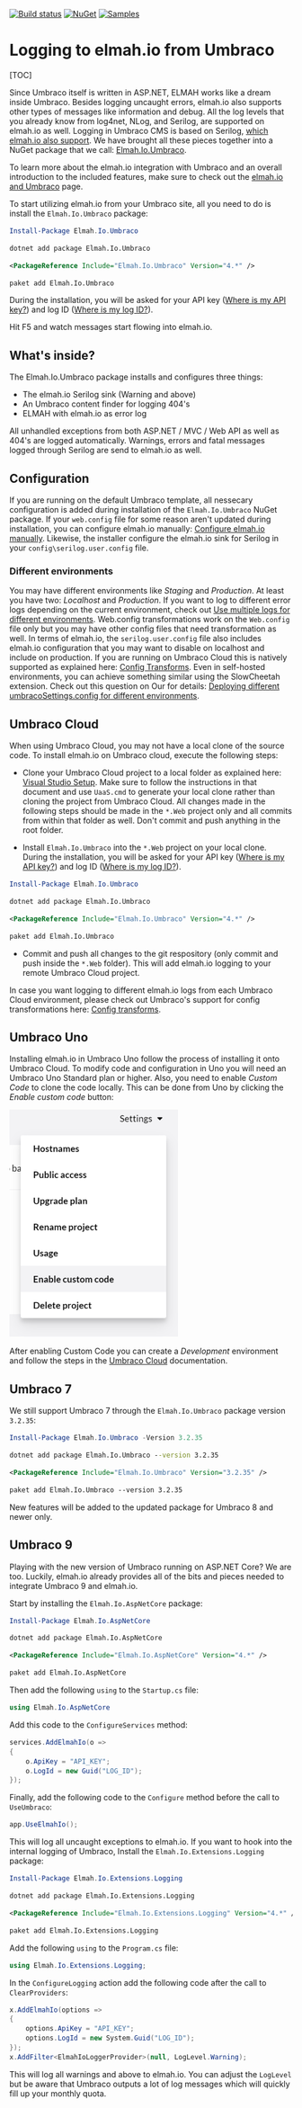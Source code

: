 [![Build status](https://github.com/elmahio/elmah.io.umbraco/workflows/build/badge.svg)](https://github.com/elmahio/elmah.io.umbraco/actions?query=workflow%3Abuild)
[![NuGet](https://img.shields.io/nuget/v/elmah.io.umbraco.svg)](https://www.nuget.org/packages/elmah.io.umbraco/)
[![Samples](https://img.shields.io/badge/samples-2-brightgreen.svg)](https://github.com/elmahio/elmah.io.umbraco/tree/main/samples)

# Logging to elmah.io from Umbraco

[TOC]

Since Umbraco itself is written in ASP.NET, ELMAH works like a dream inside Umbraco. Besides logging uncaught errors, elmah.io also supports other types of messages like information and debug. All the log levels that you already know from log4net, NLog, and Serilog, are supported on elmah.io as well. Logging in Umbraco CMS is based on Serilog, [which elmah.io also support](https://docs.elmah.io/logging-to-elmah-io-from-serilog/). We have brought all these pieces together into a NuGet package that we call: [Elmah.Io.Umbraco](https://www.nuget.org/packages/elmah.io.umbraco/).

<div class="alert alert-primary">
    <div class="row">
        <div class="col-auto align-self-start">
            <div class="fa fa-lightbulb"></div>
        </div>
        <div class="col">To learn more about the elmah.io integration with Umbraco and an overall introduction to the included features, make sure to check out the <a href="https://elmah.io/features/umbraco/">elmah.io and Umbraco</a> page.</div>
    </div>
</div>

To start utilizing elmah.io from your Umbraco site, all you need to do is install the `Elmah.Io.Umbraco` package:

```powershell fct_label="Package Manager"
Install-Package Elmah.Io.Umbraco
```
```cmd fct_label=".NET CLI"
dotnet add package Elmah.Io.Umbraco
```
```xml fct_label="PackageReference"
<PackageReference Include="Elmah.Io.Umbraco" Version="4.*" />
```
```xml fct_label="Paket CLI"
paket add Elmah.Io.Umbraco
```

During the installation, you will be asked for your API key ([Where is my API key?](https://docs.elmah.io/where-is-my-api-key/)) and log ID ([Where is my log ID?](https://docs.elmah.io/where-is-my-log-id/)).

Hit F5 and watch messages start flowing into elmah.io.

## What's inside?

The Elmah.Io.Umbraco package installs and configures three things:

* The elmah.io Serilog sink (Warning and above)
* An Umbraco content finder for logging 404's
* ELMAH with elmah.io as error log

All unhandled exceptions from both ASP.NET / MVC / Web API as well as 404's are logged automatically. Warnings, errors and fatal messages logged through Serilog are send to elmah.io as well.

## Configuration

If you are running on the default Umbraco template, all nessecary configuration is added during installation of the `Elmah.Io.Umbraco` NuGet package. If your `web.config` file for some reason aren't updated during installation, you can configure elmah.io manually: [Configure elmah.io manually](https://docs.elmah.io/configure-elmah-io-manually/). Likewise, the installer configure the elmah.io sink for Serilog in your `config\serilog.user.config` file.

### Different environments

You may have different environments like *Staging* and *Production*. At least you have two: *Localhost* and *Production*. If you want to log to different error logs depending on the current environment, check out [Use multiple logs for different environments](/use-multiple-logs-for-different-environments/). Web.config transformations work on the `Web.config` file only but you may have other config files that need transformation as well. In terms of elmah.io, the `serilog.user.config` file also includes elmah.io configuration that you may want to disable on localhost and include on production. If you are running on Umbraco Cloud this is natively supported as explained here: [Config Transforms](https://our.umbraco.com/documentation/Umbraco-Cloud/set-up/Config-Transforms/). Even in self-hosted environments, you can achieve something similar using the SlowCheetah extension. Check out this question on Our for details: [Deploying different umbracoSettings.config for different environments](https://our.umbraco.com/forum/umbraco-7/using-umbraco-7/57392-Deploying-different-umbracoSettingsconfig-for-different-environments).

## Umbraco Cloud

When using Umbraco Cloud, you may not have a local clone of the source code. To install elmah.io on Umbraco cloud, execute the following steps:

* Clone your Umbraco Cloud project to a local folder as explained here: <a href="https://our.umbraco.org/documentation/Umbraco-Cloud/Set-Up/Visual-Studio/" target="_blank">Visual Studio Setup</a>. Make sure to follow the instructions in that document and use `UaaS.cmd` to generate your local clone rather than cloning the project from Umbraco Cloud. All changes made in the following steps should be made in the `*.Web` project only and all commits from within that folder as well. Don't commit and push anything in the root folder.

* Install `Elmah.Io.Umbraco` into the `*.Web` project on your local clone. During the installation, you will be asked for your API key ([Where is my API key?](https://docs.elmah.io/where-is-my-api-key/)) and log ID ([Where is my log ID?](https://docs.elmah.io/where-is-my-log-id/)).

```powershell fct_label="Package Manager"
Install-Package Elmah.Io.Umbraco
```
```cmd fct_label=".NET CLI"
dotnet add package Elmah.Io.Umbraco
```
```xml fct_label="PackageReference"
<PackageReference Include="Elmah.Io.Umbraco" Version="4.*" />
```
```xml fct_label="Paket CLI"
paket add Elmah.Io.Umbraco
```

* Commit and push all changes to the git respository (only commit and push inside the `*.Web` folder). This will add elmah.io logging to your remote Umbraco Cloud project.

In case you want logging to different elmah.io logs from each Umbraco Cloud environment, please check out Umbraco's support for config transformations here: <a href="https://our.umbraco.org/documentation/Umbraco-Cloud/Set-Up/Config-Transforms/" target="_blank">Config transforms</a>.

## Umbraco Uno

Installing elmah.io in Umbraco Uno follow the process of installing it onto Umbraco Cloud. To modify code and configuration in Uno you will need an Umbraco Uno Standard plan or higher. Also, you need to enable *Custom Code* to clone the code locally. This can be done from Uno by clicking the *Enable custom code* button:

![](images/umbraco-uno-enable-custom-code.png)

After enabling Custom Code you can create a *Development* environment and follow the steps in the [Umbraco Cloud](#umbraco-cloud) documentation.

## Umbraco 7

We still support Umbraco 7 through the `Elmah.Io.Umbraco` package version `3.2.35`:

```powershell fct_label="Package Manager"
Install-Package Elmah.Io.Umbraco -Version 3.2.35
```
```cmd fct_label=".NET CLI"
dotnet add package Elmah.Io.Umbraco --version 3.2.35
```
```xml fct_label="PackageReference"
<PackageReference Include="Elmah.Io.Umbraco" Version="3.2.35" />
```
```xml fct_label="Paket CLI"
paket add Elmah.Io.Umbraco --version 3.2.35
```

New features will be added to the updated package for Umbraco 8 and newer only.

## Umbraco 9

Playing with the new version of Umbraco running on ASP.NET Core? We are too. Luckily, elmah.io already provides all of the bits and pieces needed to integrate Umbraco 9 and elmah.io.

Start by installing the `Elmah.Io.AspNetCore` package:

```powershell fct_label="Package Manager"
Install-Package Elmah.Io.AspNetCore
```
```cmd fct_label=".NET CLI"
dotnet add package Elmah.Io.AspNetCore
```
```xml fct_label="PackageReference"
<PackageReference Include="Elmah.Io.AspNetCore" Version="4.*" />
```
```xml fct_label="Paket CLI"
paket add Elmah.Io.AspNetCore
```

Then add the following `using` to the `Startup.cs` file:

```csharp
using Elmah.Io.AspNetCore
```

Add this code to the `ConfigureServices` method:

```csharp
services.AddElmahIo(o =>
{
    o.ApiKey = "API_KEY";
    o.LogId = new Guid("LOG_ID");
});
```

Finally, add the following code to the `Configure` method before the call to `UseUmbraco`:

```csharp
app.UseElmahIo();
```

This will log all uncaught exceptions to elmah.io. If you want to hook into the internal logging of Umbraco, Install the `Elmah.Io.Extensions.Logging` package:

```powershell fct_label="Package Manager"
Install-Package Elmah.Io.Extensions.Logging
```
```cmd fct_label=".NET CLI"
dotnet add package Elmah.Io.Extensions.Logging
```
```xml fct_label="PackageReference"
<PackageReference Include="Elmah.Io.Extensions.Logging" Version="4.*" />
```
```xml fct_label="Paket CLI"
paket add Elmah.Io.Extensions.Logging
```

Add the following `using` to the `Program.cs` file:

```csharp
using Elmah.Io.Extensions.Logging;
```

In the `ConfigureLogging` action add the following code after the call to `ClearProviders`:

```csharp
x.AddElmahIo(options =>
{
    options.ApiKey = "API_KEY";
    options.LogId = new System.Guid("LOG_ID");
});
x.AddFilter<ElmahIoLoggerProvider>(null, LogLevel.Warning);
```

This will log all warnings and above to elmah.io. You can adjust the `LogLevel` but be aware that Umbraco outputs a lot of log messages which will quickly fill up your monthly quota.